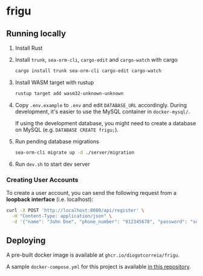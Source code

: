 # frigu

## Running locally

1. Install Rust
2. Install `trunk`, `sea-orm-cli`, `cargo-edit` and `cargo-watch` with cargo
   ```bash
   cargo install trunk sea-orm-cli cargo-edit cargo-watch
   ```
3. Install WASM target with rustup
   ```bash
   rustup target add wasm32-unknown-unknown
   ```
4. Copy `.env.example` to `.env` and edit `DATABASE_URL` accordingly.
   During development, it's easier to use the MySQL container in `docker-mysql/`.

   If using the development database, you might need to create a database on MySQL (e.g. `DATABASE CREATE frigu;`).

5. Run pending database migrations
   ```bash
   sea-orm-cli migrate up -d ./server/migration
   ```
6. Run `dev.sh` to start dev server

### Creating User Accounts

To create a user account, you can send the following request from a **loopback interface** (i.e. localhost):

```bash
curl -X POST 'http://localhost:8080/api/register' \
  -H "Content-Type: application/json" \
  -d '{"name": "John Doe", "phone_number": "912345678", "password": "secret"}'
```

## Deploying

A pre-built docker image is available at `ghcr.io/diogotcorreia/frigu`.

A sample `docker-compose.yml` for this project is available [in this repository](./docker-compose.yml).
